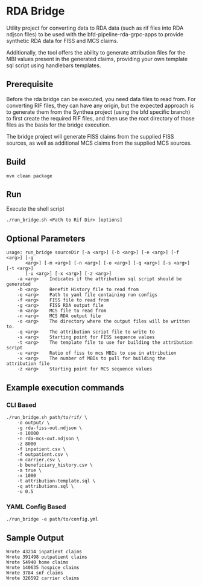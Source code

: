 # RDA Bridge
Utility project for converting data to RDA data (such as rif files into RDA ndjson files) to be used with the
bfd-pipeline-rda-grpc-apps to provide synthetic RDA data for FISS and MCS claims.

Additionally, the tool offers the ability to generate attribution files for the MBI values present in the
generated claims, providing your own template sql script using handlebars templates.

## Prerequisite
Before the rda bridge can be executed, you need data files to read from.  For converting RIF files, they can have any
origin, but the expected approach is to generate them from the Synthea project (using the bfd specific branch) to first
create the required RIF files, and then use the root directory of those files as the basis for the bridge execution.

The bridge project will generate FISS claims from the supplied FISS sources, as well as additional MCS claims from the
supplied MCS sources.

## Build
```shell
mvn clean package
```

## Run
Execute the shell script
```shell
./run_bridge.sh <Path to Rif Dir> [options]
```

## Optional Parameters
```
usage: run_bridge sourceDir [-a <arg>] [-b <arg>] [-e <arg>] [-f <arg>] [-g
       <arg>] [-m <arg>] [-n <arg>] [-o <arg>] [-q <arg>] [-s <arg>] [-t <arg>]
       [-u <arg>] [-x <arg>] [-z <arg>]
    -a <arg>    Indicates if the attribution sql script should be generated
    -b <arg>    Benefit History file to read from
    -e <arg>    Path to yaml file containing run configs
    -f <arg>    FISS file to read from
    -g <arg>    FISS RDA output file
    -m <arg>    MCS file to read from
    -n <arg>    MCS RDA output file
    -o <arg>    The directory where the output files will be written to.
    -q <arg>    The attribution script file to write to
    -s <arg>    Starting point for FISS sequence values
    -t <arg>    The template file to use for building the attribution script
    -u <arg>    Ratio of fiss to mcs MBIs to use in attribution
    -x <arg>    The number of MBIs to pull for building the attribution file
    -z <arg>    Starting point for MCS sequence values
```

## Example execution commands
### CLI Based
```shell
./run_bridge.sh path/to/rif/ \
    -o output/ \
    -g rda-fiss-out.ndjson \
    -s 10000
    -n rda-mcs-out.ndjson \
    -z 8000
    -f inpatient.csv \
    -f outpatient.csv \
    -m carrier.csv \
    -b beneficiary_history.csv \
    -a true \
    -x 1000
    -t attribution-template.sql \
    -q attributions.sql \
    -u 0.5
```

### YAML Config Based
```shell
./run_bridge -e path/to/config.yml
```

## Sample Output

```
Wrote 43214 inpatient claims
Wrote 391498 outpatient claims
Wrote 54940 home claims
Wrote 140635 hospice claims
Wrote 3784 snf claims
Wrote 326592 carrier claims
```
